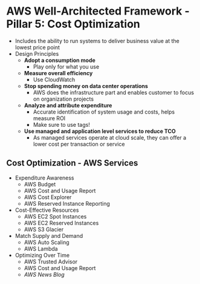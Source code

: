 # AWS Well-Architected Framework - Pillar 5: Cost Optimization

- Includes the ability to run systems to deliver business value at the lowest price point
- Design Principles
    - **Adopt a consumption mode**
        - Play only for what you use
    - **Measure overall efficiency**
        - Use CloudWatch
    - **Stop spending money on data center operations**
        - AWS does the infrastructure part and enables customer to focus on organization projects
    - **Analyze and attribute expenditure**
        - Accurate identification of system usage and costs, helps measure ROI
        - Make sure to use tags!
    - **Use managed and application level services to reduce TCO**
        - As managed services operate at cloud scale, they can offer a lower cost per transaction or service

## Cost Optimization - AWS Services

- Expenditure Awareness
    - AWS Budget
    - AWS Cost and Usage Report
    - AWS Cost Explorer
    - AWS Reserved Instance Reporting
- Cost-Effective Resources
    - AWS EC2 Spot Instances
    - AWS EC2 Reserved Instances
    - AWS S3 Glacier
- Match Supply and Demand
    - AWS Auto Scaling
    - AWS Lambda
- Optimizing Over Time
    - AWS Trusted Advisor
    - AWS Cost and Usage Report
    - *AWS News Blog*